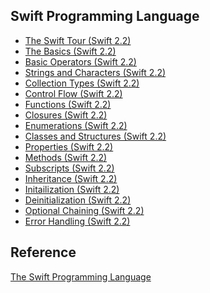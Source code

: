 Swift Programming Language
----------------

* [The Swift Tour (Swift 2.2)](https://github.com/rocooshiang/LearningSwiftRecord/blob/master/Swift-Programming-Language/docs/The-Swift-Tour.md)
* [The Basics (Swift 2.2)](https://github.com/rocooshiang/LearningSwiftRecord/blob/master/Swift-Programming-Language/docs/The-Basics.md)
* [Basic Operators (Swift 2.2)](https://github.com/rocooshiang/LearningSwiftRecord/blob/master/Swift-Programming-Language/docs/Basic-Operators.md)
* [Strings and Characters (Swift 2.2)](https://github.com/rocooshiang/LearningSwiftRecord/blob/master/Swift-Programming-Language/docs/Strings-and-Characters.md)
* [Collection Types (Swift 2.2)](https://github.com/rocooshiang/LearningSwiftRecord/blob/master/Swift-Programming-Language/docs/Collection-Types.md)
* [Control Flow (Swift 2.2)](https://github.com/rocooshiang/LearningSwiftRecord/blob/master/Swift-Programming-Language/docs/Control-Flow.md)
* [Functions (Swift 2.2)](https://github.com/rocooshiang/LearningSwiftRecord/blob/master/Swift-Programming-Language/docs/Functions.md)
* [Closures (Swift 2.2)](https://github.com/rocooshiang/LearningSwiftRecord/blob/master/Swift-Programming-Language/docs/Closures.md)
* [Enumerations (Swift 2.2)](https://github.com/rocooshiang/LearningSwiftRecord/blob/master/Swift-Programming-Language/docs/Enumerations.md)
* [Classes and Structures (Swift 2.2)](https://github.com/rocooshiang/LearningSwiftRecord/blob/master/Swift-Programming-Language/docs/Classes-and-Structures.md)
* [Properties (Swift 2.2)](https://github.com/rocooshiang/LearningSwiftRecord/blob/master/Swift-Programming-Language/docs/Properties.md)
* [Methods (Swift 2.2)](https://github.com/rocooshiang/LearningSwiftRecord/blob/master/Swift-Programming-Language/docs/Methods.md)
* [Subscripts (Swift 2.2)](https://github.com/rocooshiang/LearningSwiftRecord/blob/master/Swift-Programming-Language/docs/Subscripts.md)
* [Inheritance (Swift 2.2)](https://github.com/rocooshiang/LearningSwiftRecord/blob/master/Swift-Programming-Language/docs/Inheritance.md)
* [Initailization (Swift 2.2)](https://github.com/rocooshiang/LearningSwiftRecord/blob/master/Swift-Programming-Language/docs/Initialization.md)
* [Deinitialization (Swift 2.2)](https://github.com/rocooshiang/LearningSwiftRecord/blob/master/Swift-Programming-Language/docs/Deinitialization.md)
* [Optional Chaining (Swift 2.2)](https://github.com/rocooshiang/LearningSwiftRecord/blob/master/Swift-Programming-Language/docs/Optional-Chaining.md)
* [Error Handling (Swift 2.2)](https://github.com/rocooshiang/LearningSwiftRecord/blob/master/Swift-Programming-Language/docs/Error-Handling.md)



Reference
----------
[The Swift Programming Language](https://developer.apple.com/library/ios/documentation/Swift/Conceptual/Swift_Programming_Language/index.html#//apple_ref/doc/uid/TP40014097-CH3-ID0)

